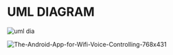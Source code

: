 # UML DIAGRAM

![uml dia](https://user-images.githubusercontent.com/94214304/144000856-0a87f194-c112-415d-aa52-c7595c74d1ae.jpg)


![The-Android-App-for-Wifi-Voice-Controlling-768x431](https://user-images.githubusercontent.com/94214304/144001099-70f85112-1c38-4ac0-9b1f-d971b35453e2.jpg)

